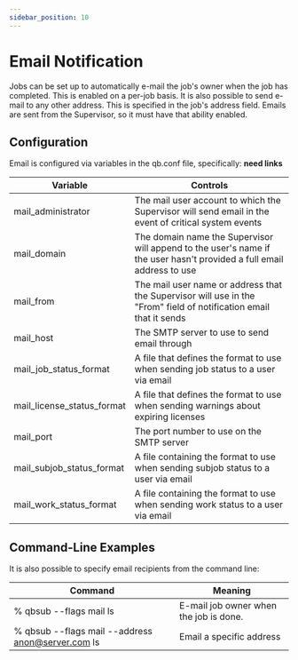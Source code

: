 ```yaml
---
sidebar_position: 10 
---
```


# Email Notification

Jobs can be set up to automatically e-mail the job's owner when the job has completed. This is enabled on a per-job basis. It is also possible to send e-mail to any other address. This is specified in the job's address field. Emails are sent from the Supervisor, so it must have that ability enabled.

## Configuration
Email is configured via variables in the qb.conf file, specifically: **need links**

| Variable | Controls |
| ---      | ---      |
| mail_administrator	| The mail user account to which the Supervisor will send email in the event of critical system events |
| mail_domain	| The domain name the Supervisor will append to the user's name if the user hasn't provided a full email address to use |
| mail_from	| The mail user name or address that the Supervisor will use in the "From" field of notification email that it sends |
| mail_host	| The SMTP server to use to send email through |
| mail_job_status_format	| A file that defines the format to use when sending job status to a user via email |
| mail_license_status_format	| A file that defines the format to use when sending warnings about expiring licenses |
| mail_port	| The port number to use on the SMTP server |
| mail_subjob_status_format	| A file containing the format to use when sending subjob status to a user via email |
| mail_work_status_format	| A file containing the format to use when sending work status to a user via email |

## Command-Line Examples
It is also possible to specify email recipients from the command line:

| Command | Meaning |
| ---     | ---     |
| % qbsub --flags mail ls	| E-mail job owner when the job is done. |
| % qbsub --flags mail --address anon@server.com ls	| Email a specific address |

